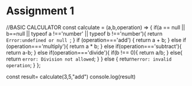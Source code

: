 # Assignment 1 
//BASIC CALCULATOR
const calculate = (a,b,operation) => {
    if(a == null || b==null || typeof a !=='number' || typeof b !=='number'){
        return `Error:undefined or null `;
    }
if (operation==='add') {
    return a + b;
} else if (operation==='multiply'){
    return a * b;
} else if(operation==='subtract'){
    return a-b;
} else if(operation==='divide'){
    if(b !== 0){
        return a/b;
    } else{
        return `error: Division not allowed`;
     } 
} else {
    return`error: invalid operation`;
}
};
    
const result= calculate(3,5,"add")
console.log(result)
 
